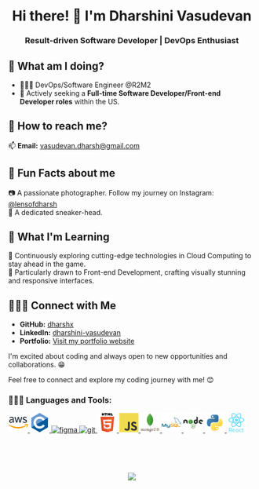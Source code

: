 <h1 align="center">Hi there! 👋 I'm Dharshini Vasudevan</h1>
<h3 align="center">Result-driven Software Developer | DevOps Enthusiast </h3>

<h2>🤔 What am I doing?</h2>

- 👩🏻‍💻 DevOps/Software Engineer @R2M2
- 👯 Actively seeking a **Full-time Software Developer/Front-end Developer roles** within the US.

<h2>💌 How to reach me?</h2>

📫 **Email:** vasudevan.dharsh@gmail.com

<h2>🫢 Fun Facts about me</h2>

  📷 A passionate photographer. Follow my journey on Instagram: [@lensofdharsh](https://www.instagram.com/lensofdharsh/)<br>
  👟 A dedicated sneaker-head.

<h2>🌱 What I'm Learning </h2>

  💁 Continuously exploring cutting-edge technologies in Cloud Computing to stay ahead in the game.<br>
  🎨 Particularly drawn to Front-end Development, crafting visually stunning and responsive interfaces.
  
<h2>🙋🏻‍♀️ Connect with Me</h2>

- **GitHub:** [dharshx](https://github.com/dharshx)
- **LinkedIn:** [dharshini-vasudevan](https://www.linkedin.com/in/dharshini-vasudevan/)
- **Portfolio:** [Visit my portfolio website](https://dharshinivasudevan.com)

I'm excited about coding and always open to new opportunities and collaborations. 😁

Feel free to connect and explore my coding journey with me! 😊

<h3> 👩🏻‍💻 Languages and Tools:</h3>

<p align="left"> <a href="https://aws.amazon.com" target="_blank" rel="noreferrer"> <img src="https://raw.githubusercontent.com/devicons/devicon/master/icons/amazonwebservices/amazonwebservices-original-wordmark.svg" alt="aws" width="40" height="40"/> </a> <a href="https://www.cprogramming.com/" target="_blank" rel="noreferrer"> <img src="https://raw.githubusercontent.com/devicons/devicon/master/icons/c/c-original.svg" alt="c" width="40" height="40"/> </a> <a href="https://www.figma.com/" target="_blank" rel="noreferrer"> <img src="https://www.vectorlogo.zone/logos/figma/figma-icon.svg" alt="figma" width="40" height="40"/> </a> <a href="https://git-scm.com/" target="_blank" rel="noreferrer"> <img src="https://www.vectorlogo.zone/logos/git-scm/git-scm-icon.svg" alt="git" width="40" height="40"/> </a> <a href="https://www.w3.org/html/" target="_blank" rel="noreferrer"> <img src="https://raw.githubusercontent.com/devicons/devicon/master/icons/html5/html5-original-wordmark.svg" alt="html5" width="40" height="40"/> </a> <a href="https://developer.mozilla.org/en-US/docs/Web/JavaScript" target="_blank" rel="noreferrer"> <img src="https://raw.githubusercontent.com/devicons/devicon/master/icons/javascript/javascript-original.svg" alt="javascript" width="40" height="40"/> </a> <a href="https://www.mongodb.com/" target="_blank" rel="noreferrer"> <img src="https://raw.githubusercontent.com/devicons/devicon/master/icons/mongodb/mongodb-original-wordmark.svg" alt="mongodb" width="40" height="40"/> </a> <a href="https://www.mysql.com/" target="_blank" rel="noreferrer"> <img src="https://raw.githubusercontent.com/devicons/devicon/master/icons/mysql/mysql-original-wordmark.svg" alt="mysql" width="40" height="40"/> </a> <a href="https://nodejs.org" target="_blank" rel="noreferrer"> <img src="https://raw.githubusercontent.com/devicons/devicon/master/icons/nodejs/nodejs-original-wordmark.svg" alt="nodejs" width="40" height="40"/> </a>  <a href="https://www.python.org" target="_blank" rel="noreferrer"> <img src="https://raw.githubusercontent.com/devicons/devicon/master/icons/python/python-original.svg" alt="python" width="40" height="40"/> </a> <a href="https://reactjs.org/" target="_blank" rel="noreferrer"> <img src="https://raw.githubusercontent.com/devicons/devicon/master/icons/react/react-original-wordmark.svg" alt="react" width="40" height="40"/> </a> </p> <br> <br> <br> 

<p align="center">
  <img src="https://media.giphy.com/media/dsKnRuALlWsZG/giphy.gif" width="650">
</p>




